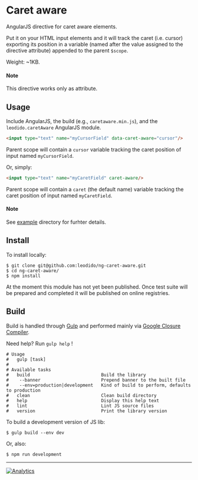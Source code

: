 Caret aware
===========

AngularJS directive for caret aware elements.

Put it on your HTML input elements and it will track the caret (i.e. cursor) exporting its position in a variable (named after the value assigned to the directive attribute) appended to the parent `$scope`.

Weight: ~1KB.

#### Note

This directive works only as attribute.

Usage
-----

Include AngularJS, the build (e.g., `caretaware.min.js`), and the `leodido.caretAware` AngularJS module.

```html
<input type="text" name="myCursorField" data-caret-aware="cursor"/>
```

Parent scope will contain a `cursor` variable tracking the caret position of input named `myCursorField`.

Or, simply:

```html
<input type="text" name="myCaretField" caret-aware/>
```

Parent scope will contain a `caret` (the default name) variable tracking the caret position of input named `myCaretField`.

#### Note

See [example](/example) directory for furhter details.

Install
-------

To install locally:

```
$ git clone git@github.com:leodido/ng-caret-aware.git
$ cd ng-caret-aware/
$ npm install
```

At the moment this module has not yet been published. Once test suite will be prepared and completed it will be published on online registries.

Build
-----

Build is handled through [Gulp](https://github.com/gulpjs/gulp/) and performed mainly via [Google Closure Compiler](https://github.com/google/closure-compiler).

Need help? Run `gulp help` !

```
# Usage
#   gulp [task]
# 
# Available tasks
#   build                           Build the library 
#    --banner                       Prepend banner to the built file
#    --env=production|development   Kind of build to perform, defaults to production
#   clean                           Clean build directory
#   help                            Display this help text
#   lint                            Lint JS source files
#   version                         Print the library version
```

To build a development version of JS lib:

```
$ gulp build --env dev
```

Or, also:

```
$ npm run development
```

---

[![Analytics](https://ga-beacon.appspot.com/UA-49657176-1/ng-caret-aware)](https://github.com/igrigorik/ga-beacon)
